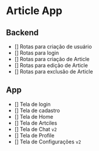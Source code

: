 # Article App 

## Backend 

- [] Rotas para criação de usuário 
- [] Rotas para login 
- [] Rotas para criação de Article
- [] Rotas para edição de Article
- [] Rotas para exclusão de Article

## App 

- [] Tela de login
- [] Tela de cadastro
- [] Tela de Home
- [] Tela de Artciles 
- [] Tela de Chat `v2`
- [] Tela de Profile
- [] Tela de Configurações `v2`